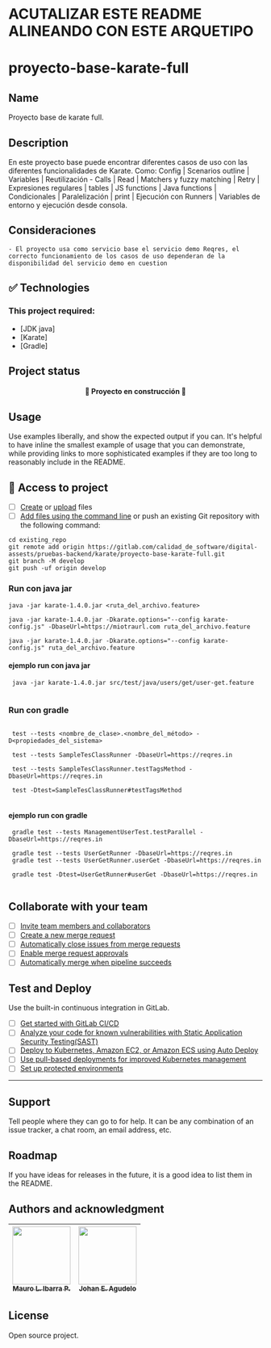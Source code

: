 # ACUTALIZAR ESTE README ALINEANDO CON ESTE ARQUETIPO

# proyecto-base-karate-full


## Name
Proyecto base de karate full.

## Description
En este proyecto base puede encontrar diferentes casos de uso con las diferentes funcionalidades de Karate. Como: Config | Scenarios outline | Variables | Reutilización - Calls | Read | Matchers y fuzzy matching | Retry | Expresiones regulares | tables | JS functions | Java functions | Condicionales | Paralelización | print | Ejecución con Runners | Variables de entorno y ejecución desde consola.

## Consideraciones
    - El proyecto usa como servicio base el servicio demo Reqres, el correcto funcionamiento de los casos de uso dependeran de la disponibilidad del servicio demo en cuestion


## ✅ Technologies
### This project required:
- [JDK java] 
- [Karate] 
- [Gradle] 


## Project status
<h4 align="center"> 🚧 Proyecto en construcción 🚧 </h4> 

## Usage
Use examples liberally, and show the expected output if you can. It's helpful to have inline the smallest example of usage that you can demonstrate, while providing links to more sophisticated examples if they are too long to reasonably include in the README.

## 📁 Access to project

- [ ] [Create](https://docs.gitlab.com/ee/user/project/repository/web_editor.html#create-a-file) or [upload](https://docs.gitlab.com/ee/user/project/repository/web_editor.html#upload-a-file) files
- [ ] [Add files using the command line](https://docs.gitlab.com/ee/gitlab-basics/add-file.html#add-a-file-using-the-command-line) or push an existing Git repository with the following command:

```
cd existing_repo
git remote add origin https://gitlab.com/calidad_de_software/digital-assests/pruebas-backend/karate/proyecto-base-karate-full.git
git branch -M develop
git push -uf origin develop
```

### Run con java jar
```
java -jar karate-1.4.0.jar <ruta_del_archivo.feature>

java -jar karate-1.4.0.jar -Dkarate.options="--config karate-config.js" -DbaseUrl=https://miotraurl.com ruta_del_archivo.feature

java -jar karate-1.4.0.jar -Dkarate.options="--config karate-config.js" ruta_del_archivo.feature
```

#### ejemplo run con java jar

```
 java -jar karate-1.4.0.jar src/test/java/users/get/user-get.feature
 
```

### Run con gradle

```

 test --tests <nombre_de_clase>.<nombre_del_método> -D<propiedades_del_sistema>
 
 test --tests SampleTesClassRunner -DbaseUrl=https://reqres.in 
 
 test --tests SampleTesClassRunner.testTagsMethod -DbaseUrl=https://reqres.in 
 
 test -Dtest=SampleTesClassRunner#testTagsMethod
 
```

#### ejemplo run con gradle

```
 gradle test --tests ManagementUserTest.testParallel -DbaseUrl=https://reqres.in 
 
 gradle test --tests UserGetRunner -DbaseUrl=https://reqres.in 
 gradle test --tests UserGetRunner.userGet -DbaseUrl=https://reqres.in 
 
 gradle test -Dtest=UserGetRunner#userGet -DbaseUrl=https://reqres.in 
 
```

## Collaborate with your team

- [ ] [Invite team members and collaborators](https://docs.gitlab.com/ee/user/project/members/)
- [ ] [Create a new merge request](https://docs.gitlab.com/ee/user/project/merge_requests/creating_merge_requests.html)
- [ ] [Automatically close issues from merge requests](https://docs.gitlab.com/ee/user/project/issues/managing_issues.html#closing-issues-automatically)
- [ ] [Enable merge request approvals](https://docs.gitlab.com/ee/user/project/merge_requests/approvals/)
- [ ] [Automatically merge when pipeline succeeds](https://docs.gitlab.com/ee/user/project/merge_requests/merge_when_pipeline_succeeds.html)

## Test and Deploy

Use the built-in continuous integration in GitLab.

- [ ] [Get started with GitLab CI/CD](https://docs.gitlab.com/ee/ci/quick_start/index.html)
- [ ] [Analyze your code for known vulnerabilities with Static Application Security Testing(SAST)](https://docs.gitlab.com/ee/user/application_security/sast/)
- [ ] [Deploy to Kubernetes, Amazon EC2, or Amazon ECS using Auto Deploy](https://docs.gitlab.com/ee/topics/autodevops/requirements.html)
- [ ] [Use pull-based deployments for improved Kubernetes management](https://docs.gitlab.com/ee/user/clusters/agent/)
- [ ] [Set up protected environments](https://docs.gitlab.com/ee/ci/environments/protected_environments.html)

***

## Support
Tell people where they can go to for help. It can be any combination of an issue tracker, a chat room, an email address, etc.

## Roadmap
If you have ideas for releases in the future, it is a good idea to list them in the README.

## Authors and acknowledgment

| [<img src="https://gitlab.com/uploads/-/system/user/avatar/13437423/avatar.png?width=400" width=115><br><sub>Mauro L. Ibarra P.</sub>](https://gitlab.com/mauro.ibarrap) <br/> | [<img src="https://secure.gravatar.com/avatar/4fd1b4dbc11df94113fb462a97f549ab?s=800&d=identicon" width=115><br><sub>Johan E. Agudelo</sub>](https://gitlab.com/johan.agudelov) |
|:------------------------------------------------------------------------------------------------------------------------------------------------------------------------------:|:---------------------------------------------------------------------------------------------------------------------------------------------------------------------------:|

## License
Open source project.

